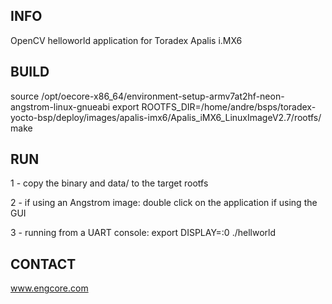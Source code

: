 INFO
----

OpenCV helloworld application for Toradex Apalis i.MX6

BUILD
-----

source /opt/oecore-x86_64/environment-setup-armv7at2hf-neon-angstrom-linux-gnueabi 
export ROOTFS_DIR=/home/andre/bsps/toradex-yocto-bsp/deploy/images/apalis-imx6/Apalis_iMX6_LinuxImageV2.7/rootfs/
make

RUN
---

1 - copy the binary and data/ to the target rootfs

2 - if using an Angstrom image:
	 double click on the application if using the GUI

3 - running from a UART console:
	export DISPLAY=:0
	./hellworld

CONTACT
-------

www.engcore.com
	
	
